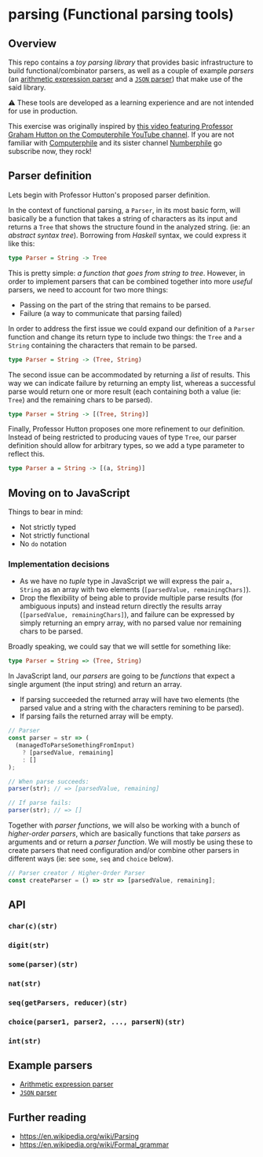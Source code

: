 # parsing (Functional parsing tools)

## Overview

This repo contains a _toy parsing library_ that provides basic infrastructure
to build functional/combinator parsers, as well as a couple of example
_parsers_ (an [arithmetic expression parser](examples/parsing-arithmetic) and a
[`JSON` parser](examples/parsing-json)) that make use of the said library.

:warning: These tools are developed as a learning experience and are not intended for use
in production.

This exercise was originally inspired by
[this video featuring Professor Graham Hutton on the Computerphile YouTube channel](https://www.youtube.com/watch?v=dDtZLm7HIJs).
If you are not familiar with
[Computerphile](https://www.youtube.com/channel/UC9-y-6csu5WGm29I7JiwpnA)
and its sister channel [Numberphile](https://www.youtube.com/user/numberphile)
go subscribe now, they rock!

## Parser definition

Lets begin with Professor Hutton's proposed parser definition.

In the context of functional parsing, a `Parser`, in its most basic form, will
basically be a function that takes a string of characters as its input and
returns a `Tree` that shows the structure found in the analyzed string. (ie: an
_abstract syntax tree_). Borrowing from _Haskell_ syntax, we could express it
like this:

```hs
type Parser = String -> Tree
```

This is pretty simple: _a function that goes from string to tree_. However, in
order to implement parsers that can be combined together into more _useful_
parsers, we need to account for two more things:

* Passing on the part of the string that remains to be parsed.
* Failure (a way to communicate that parsing failed)

In order to address the first issue we could expand our definition of a `Parser`
function and change its return type to include two things: the `Tree` and a
`String` containing the characters that remain to be parsed.

```hs
type Parser = String -> (Tree, String)
```

The second issue can be accommodated by returning a _list_ of results. This way
we can indicate failure by returning an empty list, whereas a successful parse
would return one or more result (each containing both a value (ie: `Tree`) and
the remaining chars to be parsed).

```hs
type Parser = String -> [(Tree, String)]
```

Finally, Professor Hutton proposes one more refinement to our definition.
Instead of being restricted to producing vaues of type `Tree`, our parser
definition should allow for arbitrary types, so we add a type parameter to
reflect this.

```hs
type Parser a = String -> [(a, String)]
```

## Moving on to JavaScript

Things to bear in mind:

* Not strictly typed
* Not strictly functional
* No `do` notation

### Implementation decisions

* As we have no _tuple_ type in JavaScript we will express the pair `a, String`
  as an array with two elements (`[parsedValue, remainingChars]`).
* Drop the flexibility of being able to provide multiple parse results (for
  ambiguous inputs) and instead return directly the results array
  (`[parsedValue, remainingChars]`), and failure can be expressed by simply
  returning an empry array, with no parsed value nor remaining chars to be
  parsed.

Broadly speaking, we could say that we will settle for something like:

```hs
type Parser = String => (Tree, String)
```

In JavaScript land, our _parsers_ are going to be _functions_ that expect a
single argument (the input string) and return an array.

* If parsing succeeded the returned array will have two elements (the parsed
  value and a string with the characters remining to be parsed).
* If parsing fails the returned array will be empty.

```js
// Parser
const parser = str => (
  (managedToParseSomethingFromInput)
    ? [parsedValue, remaining]
    : []
);

// When parse succeeds:
parser(str); // => [parsedValue, remaining]

// If parse fails:
parser(str); // => []
```

Together with _parser functions_, we will also be working with a bunch of
_higher-order parsers_, which are basically functions that take _parsers_ as
arguments and or return a _parser function_. We will mostly be using these to
create parsers that need configuration and/or combine other parsers in different
ways (ie: see `some`, `seq` and `choice` below).

```js
// Parser creator / Higher-Order Parser
const createParser = () => str => [parsedValue, remaining];
```

## API

### `char(c)(str)`

### `digit(str)`

### `some(parser)(str)`

### `nat(str)`

### `seq(getParsers, reducer)(str)`

### `choice(parser1, parser2, ..., parserN)(str)`

### `int(str)`

## Example parsers

* [Arithmetic expression parser](examples/parsing-arithmetic)
* [`JSON` parser](examples/parsing-json)

## Further reading

* https://en.wikipedia.org/wiki/Parsing
* https://en.wikipedia.org/wiki/Formal_grammar
